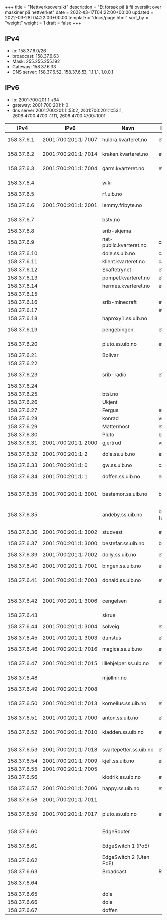 +++
title = "Nettverksoversikt"
description = "Et forsøk på å få oversikt over maskiner på nettverket"
date = 2022-03-17T04:22:00+00:00
updated = 2022-03-28T04:22:00+00:00
template = "docs/page.html"
sort_by = "weight"
weight = 1
draft = false
+++

## IPv4

- ip: 158.37.6.0/26
- broadcast: 158.37.6.63
- Mask: 255.255.255.192
- Gateway: 158.37.6.33
- DNS server: 158.37.6.52, 158.37.6.53, 1.1.1.1, 1.0.0.1

## IPv6

- ip: 2001:700:201:1::/64
- gateway: 2001:700:201:1::0
- dns server 2001:700:201:1::53:2, 2001:700:201:1::53:1, 2606:4700:4700::1111,
  2606:4700:4700::1001

| IPv4        | IPv6                 | Navn                    | Interface    | Kommentar                              |
| ----------- | -------------------- | ----------------------- | ------------ | -------------------------------------- |
| 158.37.6.1  | 2001:700:201:1::7007 | huldra.kvarteret.no     | eth0         | Test server Kvarteret                  |
| 158.37.6.2  | 2001:700:201:1::7014 | kraken.kvarteret.no     | eth0         | Intern web Kvarteret                   |
| 158.37.6.3  | 2001:700:201:1::7004 | garm.kvarteret.no       | eth0         | PacketFence (MAB) Kvarteret            |
| 158.37.6.4  |                      | wiki                    |              | Zola wiki (konrad)                     |
| 158.37.6.5  |                      | rf.uib.no               |              | (kunde)                                |
| 158.37.6.6  | 2001:700:201:1::2001 | lemmy.fribyte.no        |              | Lemmy instans (konrad)                 |
| 158.37.6.7  |                      | bstv.no                 |              | Wordpress (kunde) (konrad)             |
| 158.37.6.8  |                      | srib-skjema             |              | (kunde) (konrad)                       |
| 158.37.6.9  |                      | nat-public.kvarteret.no | carp1        | Felles addresse                        |
| 158.37.6.10 |                      | dole.ss.uib.no          | carp1        | Felles addresse                        |
| 158.37.6.11 |                      | klient.kvarteret.no     | carp1        | Felles addresse                        |
| 158.37.6.12 |                      | Skaftetrynet            | eth2         |                                        |
| 158.37.6.13 |                      | pompel.kvarteret.no     | eth0         |                                        |
| 158.37.6.14 |                      | hermes.kvarteret.no     | eth0         |                                        |
| 158.37.6.15 |                      |                         |              | (ledig)                                |
| 158.37.6.16 |                      | srib-minecraft          | eth0         | (kunde) (konrad)                       |
| 158.37.6.17 |                      |                         | eth1         | (ledig)                                |
| 158.37.6.18 |                      | haproxy1.ss.uib.no      |              | (dunstus)                              |
| 158.37.6.19 |                      | pengebingen             | eth0:0       | Docker-øko (intern) (konrad)           |
| 158.37.6.20 |                      | pluto.ss.uib.no         | eth0:0       | samfunnet.uib.no (midlertidig)         |
| 158.37.6.21 |                      | Bolivar                 |              |                                        |
| 158.37.6.22 |                      |                         |              | (ledig)                                |
| 158.37.6.23 |                      | srib-radio              | eth2:1       | Docker-øko (kunde) (konrad)            |
| 158.37.6.24 |                      |                         |              | (ledig)                                |
| 158.37.6.25 |                      | btsi.no                 |              | (kunde)                                |
| 158.37.6.26 |                      | Ukjent                  |              | Ganeti host                            |
| 158.37.6.27 |                      | Fergus                  | eno4         | Proxmox                                |
| 158.37.6.28 |                      | konrad                  | vmbr0        | proxmox                                |
| 158.37.6.29 |                      | Mattermost              | eth0         | (intern) (konrad)                      |
| 158.37.6.30 |                      | Pluto                   | br0          |                                        |
| 158.37.6.31 | 2001:700:201:1::2000 | gjertrud                | vmbr0        | proxmox                                |
| 158.37.6.32 | 2001:700:201:1::2    | dole.ss.uib.no          | em1          | Brannmur + DHCP                        |
| 158.37.6.33 | 2001:700:201:1::0    | gw.ss.uib.no            | carp1        | Felles addresse                        |
| 158.37.6.34 | 2001:700:201:1::1    | doffen.ss.uib.no        | em1          | Brannmur + DHCP                        |
| 158.37.6.35 | 2001:700:201:1::3001 | bestemor.ss.uib.no      | br0 (eth0)   | Tidligere ganeti host + landingsserver |
| 158.37.6.35 |                      | andeby.ss.uib.no        | br0:0 (eth0) | Ganeti master peker mot bestemor       |
| 158.37.6.36 | 2001:700:201:1::3002 | studvest                | eth0         | Docker-øko, (kunde) (konrad)           |
| 158.37.6.37 | 2001:700:201:1::3000 | bestefar.ss.uib.no      | br0 (eth0)   |                                        |
| 158.37.6.39 | 2001:700:201:1::7002 | dolly.ss.uib.no         | eth0         | (tilsynelatende ikke i bruk)           |
| 158.37.6.40 | 2001:700:201:1::7001 | bingen.ss.uib.no        | eth0         | Backup maskin                          |
| 158.37.6.41 | 2001:700:201:1::7003 | donald.ss.uib.no        | eth0         | MYSQL database (dunstus) (gammel)      |
| 158.37.6.42 | 2001:700:201:1::3006 | cengelsen               | eth0         | nettside (medlem) (konrad)             |
| 158.37.6.43 |                      | skrue                   |              | Backup maskin                          |
| 158.37.6.44 | 2001:700:201:1::3004 | solveig                 | eth0         | ganeti host master                     |
| 158.37.6.45 | 2001:700:201:1::3003 | dunstus                 | eth0         | ganeti host                            |
| 158.37.6.46 | 2001:700:201:1::7016 | magica.ss.uib.no        | eth0         | gammel intern server                   |
| 158.37.6.47 | 2001:700:201:1::7015 | lillehjelper.ss.uib.no  | eth0         | gammel IRC - Quassel                   |
| 158.37.6.48 |                      | mjøllnir.no             |              | Mjøllnir Wordpress                     |
| 158.37.6.49 | 2001:700:201:1::7008 |                         |              | (ledig)                                |
| 158.37.6.50 | 2001:700:201:1::7013 | kornelius.ss.uib.no     | eth0         | gammel overvåkning - Munin             |
| 158.37.6.51 | 2001:700:201:1::7000 | anton.ss.uib.no         | eth0         | gammel LDAP                            |
| 158.37.6.52 | 2001:700:201:1::7010 | kladden.ss.uib.no       | eth0         | DNS tjener (solveig) (master)          |
| 158.37.6.53 | 2001:700:201:1::7018 | svartepetter.ss.uib.no  | eth0         | DNS tjener (dunstus) (slave)           |
| 158.37.6.54 | 2001:700:201:1::7009 | kjell.ss.uib.no         | eth0         | (fergus)                               |
| 158.37.6.55 | 2001:700:201:1::7005 |                         |              | (ledig)                                |
| 158.37.6.56 |                      | klodrik.ss.uib.no       | eth0         | (dunstus)                              |
| 158.37.6.57 | 2001:700:201:1::7006 | happy.ss.uib.no         | eth0         | gammel spill-server                    |
| 158.37.6.58 | 2001:700:201:1::7011 |                         |              | (ledig)                                |
| 158.37.6.59 | 2001:700:201:1::7017 | pluto.ss.uib.no         | eth0         | Diverse nettsider srib.no++ (solveig)  |
| 158.37.6.60 |                      | EdgeRouter              |              | (Ubiquiti EdgeRouter)                  |
| 158.37.6.61 |                      | EdgeSwitch 1 (PoE)      |              | (Ubiquiti EdgeSwitch)                  |
| 158.37.6.62 |                      | EdgeSwitch 2 (Uten PoE) |              | (Ubiquiti EdgeSwitch)                  |
| 158.37.6.63 |                      | Broadcast               | RESERVED     |                                        |
| 158.37.6.64 |                      |                         |              | (tilsynelatende defekt)                |
| 158.37.6.65 |                      | dole                    |              | Ekstern ip                             |
| 158.37.6.66 |                      | dole                    |              | Ekstern ip                             |
| 158.37.6.67 |                      | doffen                  |              | Ekstern ip                             |
